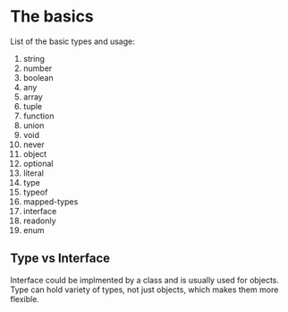 # The basics

List of the basic types and usage:

1. string
2. number
3. boolean
4. any
5. array
6. tuple
7. function
8. union
9. void
10. never
11. object
12. optional
13. literal
14. type
15. typeof
16. mapped-types
17. interface
18. readonly
19. enum

## Type vs Interface

Interface could be implmented by a class and is usually used for objects.
Type can hold variety of types, not just objects, which makes them more flexible.
